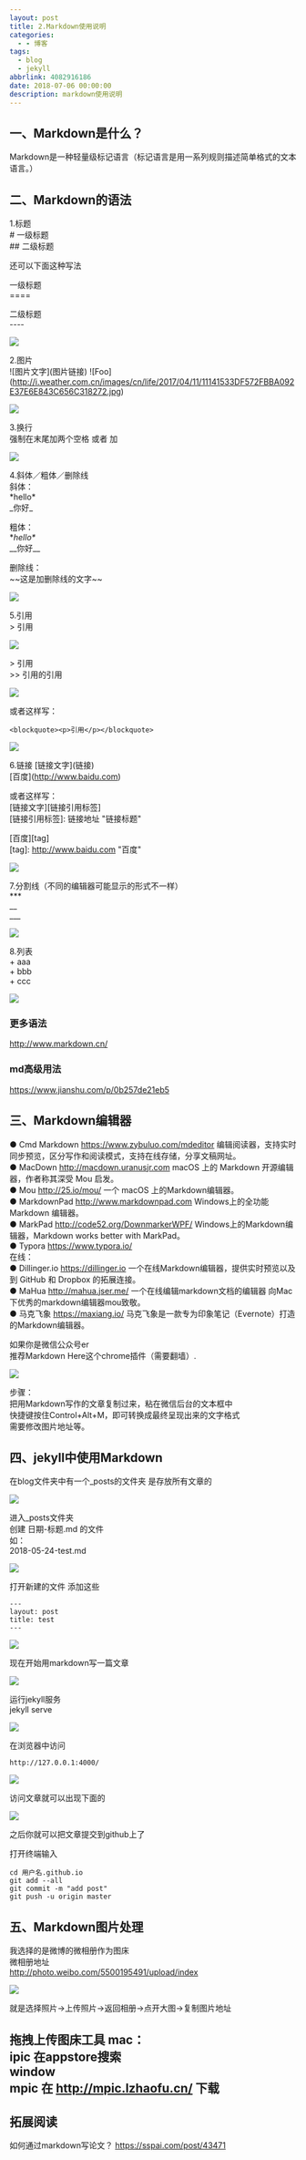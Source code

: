 ```yaml
---
layout: post
title: 2.Markdown使用说明
categories:
  - - 博客
tags: 
  - blog
  - jekyll
abbrlink: 4082916186
date: 2018-07-06 00:00:00
description: markdown使用说明
---
```


## 一、Markdown是什么？

Markdown是一种轻量级标记语言（标记语言是用一系列规则描述简单格式的文本语言。）    

## 二、Markdown的语法

1.标题  
\# 一级标题  
\#\# 二级标题  

还可以下面这种写法  

一级标题  
\====  

二级标题  
\----  

![](https://raw.githubusercontent.com/tea9/image/master/blog_img/13/01.png)

2.图片  
\!\[图片文字\]\(图片链接\)
\!\[Foo\]\(http://i.weather.com.cn/images/cn/life/2017/04/11/11141533DF572FBBA092E37E6E843C656C318272.jpg)  

![](https://raw.githubusercontent.com/tea9/image/master/blog_img/13/02.png)

3.换行  
强制在末尾加两个空格 或者 加<br/>  

![](https://raw.githubusercontent.com/tea9/image/master/blog_img/13/03.png)

4.斜体／粗体／删除线  
斜体：  
\*hello\*  
\_你好\_  

粗体：  
\**hello\**  
\_\_你好\_\_  

删除线：  
\~\~这是加删除线的文字\~\~

![](https://raw.githubusercontent.com/tea9/image/master/blog_img/13/04.png)


5.引用  
\> 引用  

![](https://raw.githubusercontent.com/tea9/image/master/blog_img/13/05.png)


\> 引用  
\>\> 引用的引用  

![](https://raw.githubusercontent.com/tea9/image/master/blog_img/13/06.png)


或者这样写：  

	<blockquote><p>引用</p></blockquote>

![](https://raw.githubusercontent.com/tea9/image/master/blog_img/13/07.png)


6.链接
\[链接文字\](链接)  
\[百度](http://www.baidu.com)  

或者这样写：  
\[链接文字][链接引用标签]  
\[链接引用标签]: 链接地址 "链接标题"  

\[百度][tag]  
\[tag]: http://www.baidu.com "百度"  

![](https://raw.githubusercontent.com/tea9/image/master/blog_img/13/08.png)


7.分割线（不同的编辑器可能显示的形式不一样）  
\***  
\__  
\___  

![](https://raw.githubusercontent.com/tea9/image/master/blog_img/13/09.png)


8.列表  
\+ aaa  
\+ bbb  
\+ ccc  

![](https://raw.githubusercontent.com/tea9/image/master/blog_img/13/10.png)


### 更多语法
http://www.markdown.cn/
### md高级用法
https://www.jianshu.com/p/0b257de21eb5

## 三、Markdown编辑器


  ● Cmd Markdown https://www.zybuluo.com/mdeditor   编辑阅读器，支持实时同步预览，区分写作和阅读模式，支持在线存储，分享文稿网址。  
  ● MacDown http://macdown.uranusjr.com macOS 上的 Markdown 开源编辑器，作者称其深受 Mou 启发。  
  ● Mou http://25.io/mou/ 一个 macOS 上的Markdown编辑器。  
  ● MarkdownPad http://www.markdownpad.com Windows上的全功能 Markdown 编辑器。  
  ● MarkPad http://code52.org/DownmarkerWPF/  Windows上的Markdown编辑器，Markdown works better with MarkPad。  
  ● Typora https://www.typora.io/  
在线：  
  ● Dillinger.io https://dillinger.io 一个在线Markdown编辑器，提供实时预览以及到 GitHub 和 Dropbox 的拓展连接。  
  ● MaHua http://mahua.jser.me/ 一个在线编辑markdown文档的编辑器 向Mac下优秀的markdown编辑器mou致敬。  
  ● 马克飞象 https://maxiang.io/    马克飞象是一款专为印象笔记（Evernote）打造的Markdown编辑器。  

如果你是微信公众号er   
推荐Markdown Here这个chrome插件（需要翻墙）. 

![](https://raw.githubusercontent.com/tea9/image/master/blog_img/13/11.png)


步骤：  
把用Markdown写作的文章复制过来，粘在微信后台的文本框中  
快捷键按住Control+Alt+M，即可转换成最终呈现出来的文字格式  
需要修改图片地址等。  

## 四、jekyll中使用Markdown

在blog文件夹中有一个_posts的文件夹 是存放所有文章的  

![](https://raw.githubusercontent.com/tea9/image/master/blog_img/13/12.png)


进入_posts文件夹  
创建 日期-标题.md 的文件  
如：  
2018-05-24-test.md  

![](https://raw.githubusercontent.com/tea9/image/master/blog_img/13/13.png)


打开新建的文件 添加这些  

	---
	layout: post
	title: test
	---

![](https://raw.githubusercontent.com/tea9/image/master/blog_img/13/14.png)


现在开始用markdown写一篇文章  

![](https://raw.githubusercontent.com/tea9/image/master/blog_img/13/15.png)


运行jekyll服务  
jekyll serve  

![](https://raw.githubusercontent.com/tea9/image/master/blog_img/13/16.png)


在浏览器中访问  

	http://127.0.0.1:4000/

![](https://raw.githubusercontent.com/tea9/image/master/blog_img/13/17.png)


访问文章就可以出现下面的  

![](https://raw.githubusercontent.com/tea9/image/master/blog_img/13/18.png)


之后你就可以把文章提交到github上了  

打开终端输入  

	cd 用户名.github.io
	git add --all
	git commit -m "add post"
	git push -u origin master

## 五、Markdown图片处理

我选择的是微博的微相册作为图床  
微相册地址   
http://photo.weibo.com/5500195491/upload/index 

![](https://raw.githubusercontent.com/tea9/image/master/blog_img/13/19.png)


就是选择照片->上传照片->返回相册->点开大图->复制图片地址  

**拖拽上传图床工具**
mac：  
ipic 在appstore搜索  
window  
mpic 在 http://mpic.lzhaofu.cn/ 下载  
---

## 拓展阅读
如何通过markdown写论文？ https://sspai.com/post/43471  
